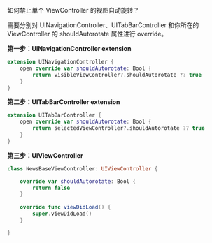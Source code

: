 如何禁止单个 ViewController 的视图自动旋转？

需要分别对 UINavigationController、UITabBarController 和你所在的 ViewController 的 shouldAutorotate 属性进行 override。

**第一步：UINavigationController extension**

```swift
extension UINavigationController {
    open override var shouldAutorotate: Bool {
        return visibleViewController?.shouldAutorotate ?? true
    }
}
```

**第二步：UITabBarController extension**

```swift
extension UITabBarController {
    open override var shouldAutorotate: Bool {
        return selectedViewController?.shouldAutorotate ?? true
    }
}
```

**第三步：UIViewController**

```swift
class NewsBaseViewController: UIViewController {

    override var shouldAutorotate: Bool {
        return false
    }
    
    override func viewDidLoad() {
        super.viewDidLoad()
    }

}

```
